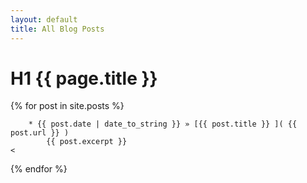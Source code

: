 ```yaml
---
layout: default
title: All Blog Posts
---
```

# H1 {{ page.title }}

{% for post in site.posts %}

        * {{ post.date | date_to_string }} » [{{ post.title }} ]( {{ post.url }} )
            {{ post.excerpt }}
    <
{% endfor %}